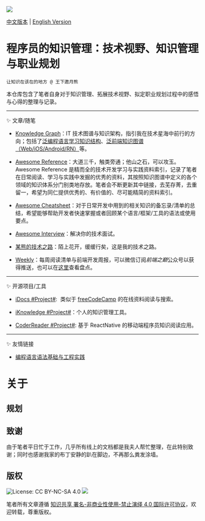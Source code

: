 ![](https://2dhnizrxqvv1awj231eodql1-wpengine.netdna-ssl.com/wp-content/uploads/2017/04/How-to-Photograph-The-Milky-Way.jpg)

[中文版本]() | [English Version](./README)

# 程序员的知识管理：技术视野、知识管理与职业规划

`让知识在该在的地方 @ 王下邀月熊`

本仓库包含了笔者自身对于知识管理、拓展技术视野、拟定职业规划过程中的感悟与心得的整理与记录。

---

✨ 文章/随笔

* [Knowledge Graph](https://parg.co/UHY)：IT 技术图谱与知识架构，指引我在技术星海中前行的方向；包括了[泛编程语言学习知识结构](https://parg.co/bt0)、[泛前端知识图谱（Web/iOS/Android/RN）](https://parg.co/UHm)等。

* [Awesome Reference](https://parg.co/b4z)：大道三千，触类旁通；他山之石，可以攻玉。Awesome Reference 是精而全的技术开发学习与实践资料索引，记录了笔者在日常阅读、学习与实践中发掘的优秀的资料，其按照知识图谱中定义的各个领域的知识体系分门别类地存放。笔者会不断更新其中链接，去芜存菁，去重留一，希望为同仁提供优秀的、有价值的、尽可能精简的资料索引。

* [Awesome Cheatsheet](https://github.com/wxyyxc1992/Coder-Knowledge-Management/blob/master/Awesome-CheatSheet/README.md)：对于日常开发中用到的相关知识的备忘录/清单的总结，希望能够帮助开发者快速掌握或者回顾某个语言/框架/工具的语法或使用要点。

* [Awesome Interview](https://parg.co/UHA)：解决你的技术面试。

* [某熊的技术之路](https://parg.co/UHd)：陌上花开，缓缓行矣，这是我的技术之路。

* [Weekly](https://parg.co/UHG)：每周阅读清单与前端开发周报，可以微信订阅*前端之巅*公众号以获得推送，也可以在[这里](https://parg.co/UHo)查看盘点。

---

✨ 开源项目/工具

* [iDocs #Project#](https://github.com/wxyyxc1992/Coder-Knowledge-Management/tree/master/OpenSource/iDocs):  类似于 [freeCodeCamp](guide.freecodecamp.org/agile) 的在线资料阅读与搜索。

- [iKnowledge #Project#](https://github.com/wxyyxc1992/Coder-Knowledge-Management/tree/master/OpenSource/iDocs)：个人的知识管理工具。

- [CoderReader #Project#](https://github.com/wxyyxc1992/Coder-Knowledge-Management/tree/master/OpenSource/CoderReader): 基于 ReactNative 的移动端程序员知识阅读应用。

---

✨ 友情链接

* [编程语言语法基础与工程实践](https://github.com/wxyyxc1992/Domain-of-ProgrammingLanguage)

# 关于

## 规划

## 致谢

由于笔者平日忙于工作，几乎所有线上的文档都是我夫人帮忙整理，在此特别致谢；同时也感谢我家的布丁安静的趴在脚边，不再那么粪发涂墙。

## 版权

![License: CC BY-NC-SA 4.0](https://img.shields.io/badge/License-CC%20BY--NC--SA%204.0-lightgrey.svg) ![](https://parg.co/bDm)

笔者所有文章遵循 [知识共享 署名-非商业性使用-禁止演绎 4.0 国际许可协议](https://creativecommons.org/licenses/by-nc-nd/4.0/deed.zh)，欢迎转载，尊重版权。
